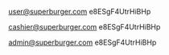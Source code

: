 user@superburger.com
e8ESgF4UtrHiBHp


cashier@superburger.com
e8ESgF4UtrHiBHp


admin@superburger.com
e8ESgF4UtrHiBHp
